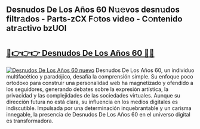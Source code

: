 ## Desnudos De Los Años 60 N𝚞𝚎vos desn𝚞dos filtr𝚊dos - Parts-zCX F𝚘tos vid𝚎o - C𝚘ntenido atr𝚊ctivo bzUOI

# <h2><a href="http://mb76fdm.tromn.icu/?c=Desnudos+De+Los+A%c3%b1os+60">🔗👉👉👉 Desnudos De Los Años 60 🔗🔗</a></h2>

[![Desnudos De Los Años 60 nuevo](https://i.imgur.com/pEAQMta.gif)](http://mb76fdm.tromn.icu/?c=Desnudos+De+Los+A%c3%b1os+60)
Desnudos De Los Años 60, un individuo multifacético y paradójico, desafía la comprensión simple. Su enfoque poco ortodoxo para construir una personalidad web ha magnetizado y ofendido a los seguidores, generando debates sobre la expresión artística, la privacidad y las complejidades de las sociedades virtuales. Aunque su dirección futura no está clara, su influencia en los medios digitales es indiscutible. Impulsada por una determinación inquebrantable y un carisma innegable, la presencia de Desnudos De Los Años 60 en el universo digital es transformadora.
